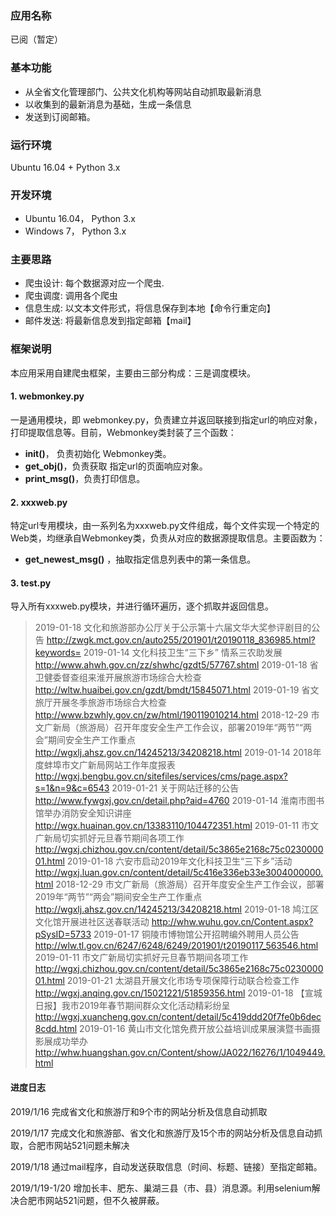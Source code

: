### 应用名称
已阅（暂定）

### 基本功能
- 从全省文化管理部门、公共文化机构等网站自动抓取最新消息
- 以收集到的最新消息为基础，生成一条信息
- 发送到订阅邮箱。

### 运行环境
Ubuntu 16.04 + Python 3.x

### 开发环境
- Ubuntu 16.04， Python 3.x
- Windows 7， Python 3.x

### 主要思路
- 爬虫设计: 每个数据源对应一个爬虫.
- 爬虫调度: 调用各个爬虫
- 信息生成: 以文本文件形式，将信息保存到本地【命令行重定向】
- 邮件发送: 将最新信息发到指定邮箱【mail】

### 框架说明

本应用采用自建爬虫框架，主要由三部分构成：三是调度模块。

#### 1. webmonkey.py  
一是通用模块，即 webmonkey.py，负责建立并返回联接到指定url的响应对象，打印提取信息等。目前，Webmonkey类封装了三个函数：
- **init()**， 负责初始化 Webmonkey类。
- **get_obj()**，负责获取 指定url的页面响应对象。
- **print_msg()**，负责打印信息。

#### 2. xxxweb.py
特定url专用模块，由一系列名为xxxweb.py文件组成，每个文件实现一个特定的Web类，均继承自Webmonkey类，负责从对应的数据源提取信息。主要函数为：

- **get_newest_msg()** ，抽取指定信息列表中的第一条信息。

#### 3. test.py

导入所有xxxweb.py模块，并进行循环遍历，逐个抓取并返回信息。

>2019-01-18 文化和旅游部办公厅关于公示第十六届文华大奖参评剧目的公告
>http://zwgk.mct.gov.cn/auto255/201901/t20190118_836985.html?keywords=
>2019-01-14 文化科技卫生“三下乡” 情系三农助发展
>http://www.ahwh.gov.cn/zz/shwhc/gzdt5/57767.shtml
>2019-01-18 省卫健委督查组来淮开展旅游市场综合大检查
>http://wltw.huaibei.gov.cn/gzdt/bmdt/15845071.html
>2019-01-19 省文旅厅开展冬季旅游市场综合大检查
>http://www.bzwhly.gov.cn/zw/html/190119010214.html
>2018-12-29 市文广新局（旅游局）召开年度安全生产工作会议，部署2019年“两节”“两会”期间安全生产工作重点
>http://wgxlj.ahsz.gov.cn/14245213/34208218.html
>2019-01-14 2018年度蚌埠市文广新局网站工作年度报表
>http://wgxj.bengbu.gov.cn/sitefiles/services/cms/page.aspx?s=1&n=9&c=6543
>2019-01-21 关于网站迁移的公告
>http://www.fywgxj.gov.cn/detail.php?aid=4760
>2019-01-14 淮南市图书馆举办消防安全知识讲座
>http://wgx.huainan.gov.cn/13383110/104472351.html
>2019-01-11 市文广新局切实抓好元旦春节期间各项工作
>http://wgxj.chizhou.gov.cn/content/detail/5c3865e2168c75c023000001.html
>2019-01-18 六安市启动2019年文化科技卫生“三下乡”活动
>http://wgxj.luan.gov.cn/content/detail/5c416e336eb33e3004000000.html
>2018-12-29 市文广新局（旅游局）召开年度安全生产工作会议，部署2019年“两节”“两会”期间安全生产工作重点
>http://wgxlj.ahsz.gov.cn/14245213/34208218.html
>2019-01-18 鸠江区文化馆开展进社区送春联活动
>http://whw.wuhu.gov.cn/Content.aspx?pSysID=5733
>2019-01-17 铜陵市博物馆公开招聘编外聘用人员公告
>http://wlw.tl.gov.cn/6247/6248/6249/201901/t20190117_563546.html
>2019-01-11 市文广新局切实抓好元旦春节期间各项工作
>http://wgxj.chizhou.gov.cn/content/detail/5c3865e2168c75c023000001.html
>2019-01-21 太湖县开展文化市场专项保障行动联合检查工作
>http://wgxj.anqing.gov.cn/15021221/51859356.html
>2019-01-18 【宣城日报】我市2019年春节期间群众文化活动精彩纷呈
>http://wgxj.xuancheng.gov.cn/content/detail/5c419ddd20f7fe0b6dec8cdd.html
>2019-01-16 黄山市文化馆免费开放公益培训成果展演暨书画摄影展成功举办
>http://whw.huangshan.gov.cn/Content/show/JA022/16276/1/1049449.html

#### 进度日志
2019/1/16  完成省文化和旅游厅和9个市的网站分析及信息自动抓取

2019/1/17  完成文化和旅游部、省文化和旅游厅及15个市的网站分析及信息自动抓取，合肥市网站521问题未解决

2019/1/18  通过mail程序，自动发送获取信息（时间、标题、链接）至指定邮箱。

2019/1/19-1/20  增加长丰、肥东、巢湖三县（市、县）消息源。利用selenium解决合肥市网站521问题，但不久被屏蔽。





